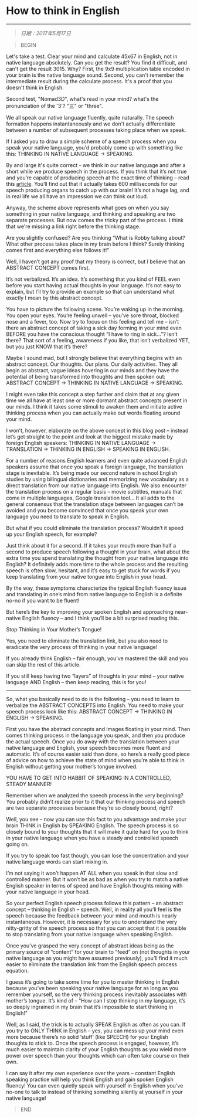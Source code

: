 # How to think in English
----------------

> *日期：2017年5月17日*

>BEGIN

Let's take a test. Clear your mind and calculate 45x67 in English, not in native language absolutely. Can you get the result? You find it difficult, and can't get the result 3015. Why? First, the 9x9 multiplication table encoded in your brain is the native language sound. Second, you can't remember the intermediate result during the calculate process. It's a proof that you doesn't think in English.

Second test, "Nomad3D", what's read in your mind? what's the pronunciation of the '3'? "三" or "three".

We all speak our native language fluently, quite naturally. The speech formation happens instantaneously and we don't actually differentiate between a number of subsequent processes taking place when we speak.

If I asked you to draw a simple scheme of a speech process when you speak your native language, you'd probably come up with something like this: THINKING IN NATIVE LANGUAGE -> SPEAKING.

By and large it's quite correct - we think in our native language and after a short while we produce speech in the process. If you think that it’s not true and you’re capable of producing speech at the exact time of thinking – read this [article](http://www.npr.org/templates/story/story.php?storyId=113834285). You’ll find out that it actually takes 600 milliseconds for our speech producing organs to catch up with our brain! It’s not a huge lag, and in real life we all have an impression we can think out loud.

Anyway, the scheme above represents what goes on when you say something in your native language, and thinking and speaking are two separate processes. But now comes the tricky part of the process. I think that we're missing a link right before the thinking stage.

Are you slightly confused? Are you thinking “What is Robby talking about? What other process takes place in my brain before I think? Surely thinking comes first and everything else follows it!”

Well, I haven’t got any proof that my theory is correct, but I believe that an ABSTRACT CONCEPT comes first.

It’s not verbalized. It’s an idea. It’s something that you kind of FEEL even before you start having actual thoughts in your language. It’s not easy to explain, but I’ll try to provide an example so that can understand what exactly I mean by this abstract concept.

You have to picture the following scene. You’re waking up in the morning. You open your eyes. You’re feeling unwell – you’ve sore throat, blocked nose and a fever, too. Now try to focus on this feeling and tell me – isn’t there an abstract concept of taking a sick day forming in your mind even BEFORE you have the conscious thought “I have to ring in sick…”? Isn’t there? That sort of a feeling, awareness if you like, that isn’t verbalized YET, but you just KNOW that it’s there?

Maybe I sound mad, but I strongly believe that everything begins with an abstract concept. Our thoughts. Our plans. Our daily activities. They all begin as abstract, vague ideas hovering in our minds and they have the potential of being transformed into thoughts and then spoken out: ABSTRACT CONCEPT -> THINKING IN NATIVE LANGUAGE -> SPEAKING.

I might even take this concept a step further and claim that at any given time we all have at least one or more dormant abstract concepts present in our minds. I think it takes some stimuli to awaken them and initiate active thinking process when you can actually make out words floating around your mind.

I won’t, however, elaborate on the above concept in this blog post – instead let’s get straight to the point and look at the biggest mistake made by foreign English speakers: THINKING IN NATIVE LANGUAGE -> TRANSLATION -> THINKING IN ENGLISH -> SPEAKING IN ENGLISH.

For a number of reasons English learners and even quite advanced English speakers assume that once you speak a foreign language, the translation stage is inevitable. It’s being made our second nature in school English studies by using bilingual dictionaries and memorizing new vocabulary as a direct translation from our native language into English. We also encounter the translation process on a regular basis – movie subtitles, manuals that come in multiple languages, Google translation tool… It all adds to the general consensus that the translation stage between languages can’t be avoided and you become convinced that once you speak your own language you need to translate to speak in English.

But what if you could eliminate the translation process? Wouldn’t it speed up your English speech, for example?

Just think about it for a second. If it takes your mouth more than half a second to produce speech following a thought in your brain, what about the extra time you spend translating the thought from your native language into English? It definitely adds more time to the whole process and the resulting speech is often slow, hesitant, and it’s easy to get stuck for words if you keep translating from your native tongue into English in your head.

By the way, these symptoms characterize the typical English fluency issue and translating in one’s mind from native language to English is a definite no-no if you want to be fluent!

But here’s the key to improving your spoken English and approaching near-native English fluency – and I think you’ll be a bit surprised reading this.

Stop Thinking in Your Mother’s Tongue!

Yes, you need to eliminate the translation link, but you also need to eradicate the very process of thinking in your native language!

If you already think English – fair enough, you’ve mastered the skill and you can skip the rest of this article.

If you still keep having two “layers” of thoughts in your mind – your native language AND English – then keep reading, this is for you!

----------------------------------------------------------------

So, what you basically need to do is the following – you need to learn to verbalize the ABSTRACT CONCEPTS into English. You need to make your speech process look like this: ABSTRACT CONCEPT -> THINKING IN ENGLISH -> SPEAKING.

First you have the abstract concepts and images floating in your mind. Then comes thinking process in the language you speak, and then you produce the actual speech. Once you do away with the translation between your native language and English, your speech becomes more fluent and automatic. It’s of course easier said than done, so here’s a really good piece of advice on how to achieve the state of mind when you’re able to think in English without getting your mother’s tongue involved.

YOU HAVE TO GET INTO HABBIT OF SPEAKING IN A CONTROLLED, STEADY MANNER!

Remember when we analyzed the speech process in the very beginning? You probably didn’t realize prior to it that our thinking process and speech are two separate processes because they’re so closely bound, right?

Well, you see – now you can use this fact to you advantage and make your brain THINK in English by SPEAKING English. The speech process is so closely bound to your thoughts that it will make it quite hard for you to think in your native language when you have a steady and controlled speech going on.

If you try to speak too fast though, you can lose the concentration and your native language words can start mixing in.

I’m not saying it won’t happen AT ALL when you speak in that slow and controlled manner. But it won’t be as bad as when you try to match a native English speaker in terms of speed and have English thoughts mixing with your native language in your head.

So your perfect English speech process follows this pattern – an abstract concept – thinking in English – speech. Well, in reality all you’ll feel is the speech because the feedback between your mind and mouth is nearly instantaneous. However, it is necessary for you to understand the very nitty-gritty of the speech process so that you can accept that it is possible to stop translating from your native language when speaking English.

Once you’ve grasped the very concept of abstract ideas being as the primary source of “content” for your brain to “feed” on (not thoughts in your native language as you might have assumed previously), you’ll find it much easier to eliminate the translation link from the English speech process equation.

I guess it’s going to take some time for you to master thinking in English because you’ve been speaking your native language for as long as you remember yourself, so the very thinking process inevitably associates with mother’s tongue. It’s kind of – “How can I stop thinking in my language, it’s so deeply ingrained in my brain that it’s impossible to start thinking in English!”

Well, as I said, the trick is to actually SPEAK English as often as you can. If you try to ONLY THINK in English – yes, you can mess up your mind even more because there’s no solid ‘stuff’ (like SPEECH) for your English thoughts to stick to. Once the speech process is engaged, however, it’s much easier to maintain clarity of your English thoughts as you wield more power over speech than your thoughts which can often take course on their own.

I can say it after my own experience over the years – constant English speaking practice will help you think English and gain spoken English fluency! You can even quietly speak with yourself in English when you’ve no-one to talk to instead of thinking something silently at yourself in your native language!

>END

